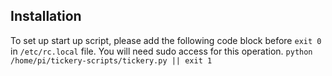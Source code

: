 ## Installation

To set up start up script, please add the following code block before `exit 0` in `/etc/rc.local` file. You will need sudo access for this operation.
`python /home/pi/tickery-scripts/tickery.py || exit 1`
